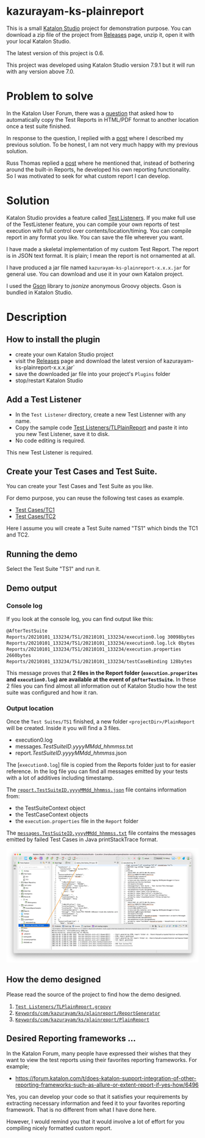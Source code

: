 kazurayam-ks-plainreport
========

This is a small [Katalon Studio](https://www.katalon.com/download/) project for demonstration purpose.
You can download a zip file of the project from [Releases](https://github.com/kazurayam/kazurayam-ks-plainreport/releases) page, unzip it, open it with your local Katalon Studio.

The latest version of this project is 0.6.

This project was developed using Katalon Studio version 7.9.1 but it will run with any version above 7.0.

# Problem to solve

In the Katalon User Forum, there was a [question](https://forum.katalon.com/t/get-results-html-path-filename-through-code/50526) that asked how to automatically copy the Test Reports in HTML/PDF format to another location once a test suite finished.

In response to the question, I replied with a [post](https://forum.katalon.com/t/get-results-html-path-filename-through-code/50526/5)
where I described my previous solution. To be honest, I am not very much happy with my previous solution.

Russ Thomas replied a [post](https://forum.katalon.com/t/get-results-html-path-filename-through-code/50526/3) where
he mentioned that, instead of bothering around the built-in Reports, he developed his own reporting functionality. So I was motivated to seek for what custom report I can develop.

# Solution

Katalon Studio provides a feature called [Test Listeners](https://docs.katalon.com/katalon-studio/docs/fixtures-listeners.html#test-listeners-test-hooks). If you make full use of the TestListener feature, you can compile your own reports of test execution with full control over contents/location/timing. You can compile report in any format you like. You can save the file wherever you want.

I have made a skeletal implementation of my custom Test Report. The report is in JSON text format. It is plain; I mean the report is not ornamented at all.

I have produced a jar file named `kazurayam-ks-plainreport-x.x.x.jar` for general use. You can download and use it in your own Katalon project.

I used the [Gson](https://github.com/google/gson) library to *jsonize* anonymous Groovy objects. Gson is bundled in Katalon Studio.

# Description

## How to install the plugin

- create your own Katalon Studio project
- visit the [Releases](https://github.com/kazurayam/kazurayam-ks-plainreport/releases) page and download the latest version of kazurayam-ks-plainreport-x.x.x.jar`
- save the downloaded jar file into your project's `Plugins` folder
- stop/restart Katalon Studio

## Add a Test Listener

- In the `Test Listener` directory, create a new Test Listenner with any name.
- Copy the sample code [Test Listeners/TLPlainReport](Test%20Listeners/TLPlainReport.groovy) and paste it into you new Test Listener, save it to disk.
- No code editing is required.

This new Test Listener is required.

## Create your Test Cases and Test Suite.

You can create your Test Cases and Test Suite as you like.

For demo purpose, you can reuse the following test cases as example.
- [Test Cases/TC1](Scripts/TC1/Script1608774761027.groovy)
- [Test Cases/TC2](Scripts/TC2/Script1608774808886.groovy)

Here I assume you will create a Test Suite named "TS1" which binds the TC1 and TC2.

## Running the demo

Select the Test Suite "TS1" and run it.

## Demo output

### Console log

If you look at the console log, you can find output like this:
```
@AfterTestSuite
Reports/20210101_133234/TS1/20210101_133234/execution0.log 30098bytes
Reports/20210101_133234/TS1/20210101_133234/execution0.log.lck 0bytes
Reports/20210101_133234/TS1/20210101_133234/execution.properties 2660bytes
Reports/20210101_133234/TS1/20210101_133234/testCaseBinding 128bytes
```

This message proves that **2 files in the Report folder (`execution.properites` and `execution0.log`) are available at the event of `@AfterTestSuite`.** In these 2 files you can find almost all information out of Katalon Studio how the test suite was configured and how it ran.

### Output location

Once the `Test Suites/TS1` finished, a new folder `<projectDir>/PlainReport` will be created.
Inside it you will find a 3 files.

- execution0.log
- messages.*TestSuiteID*.*yyyyMMdd_hhmmss*.txt
- report.*TestSuiteID*.*yyyyMMdd_hhmmss*.json

The [`execution0.log`] file is copied from the Reports folder just to for easier reference. In the log file you can find all messages emitted by your tests with a lot of additives including timestamp.

The [`report.TestSuiteID.yyyyMMdd_hhmmss.json`](PlainReport/plainreport.TS1.20210430_211217.json) file contains information from:
- the TestSuiteContext object
- the TestCaseContext objects
- the `execution.properties` file in the `Report` folder

The [`messages.TestSuiteID.yyyyMMdd_hhmmss.txt`](PlainReport/messages.TS1.20210430_211217.txt) file contains the messages emitted by failed Test Cases in Java printStackTrace format.

![generatedReport](docs/images/generatedPlainReport.png)


## How the demo designed

Please read the source of the project to find how the demo designed.

1. [`Test Listeners/TLPlainReport.groovy`](Test%20Listeners/TLPlainReport.groovy)
2. [`Keywords/com/kazurayam/ks/plainreport/ReportGenerator`](Keywords/com/kazurayam/ks/plainreport/ReportGenerator.groovy)
3. [`Keywords/com/kazurayam/ks/plainreport/PlainReport`](Keywords/com/kazurayam/ks/plainreport/PlainReport.groovy)

## Desired Reporting frameworks ...

In the Katalon Forum, many people have expressed their wishes that they want to view the test reports using their favorites reporting frameworks. For example;

- https://forum.katalon.com/t/does-katalon-support-integration-of-other-reporting-frameworks-such-as-allure-or-extent-report-if-yes-how/6496

Yes, you can develop your code so that it satisfies your requirements by extracting necessary information and feed it to your favorites reporting framework. That is no different from what I have done here.

However, I would remind you that it would involve a lot of effort for you compiling nicely formatted custom report.
